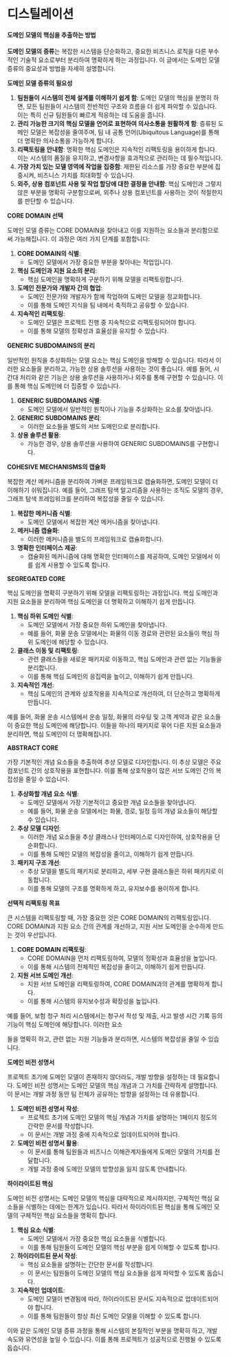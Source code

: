 # 디스틸레이션

#### 도메인 모델의 핵심을 추출하는 방법

**도메인 모델의 증류**는 복잡한 시스템을 단순화하고, 중요한 비즈니스 로직을 다른 부수적인 기술적 요소로부터 분리하여 명확하게 하는 과정입니다. 이 글에서는 도메인 모델 증류의 중요성과 방법을 자세히 설명합니다.

**도메인 모델 증류의 필요성**

1. **팀원들이 시스템의 전체 설계를 이해하기 쉽게 함**: 도메인 모델의 핵심을 분명히 하면, 모든 팀원들이 시스템의 전반적인 구조와 흐름을 더 쉽게 파악할 수 있습니다. 이는 특히 신규 팀원들이 빠르게 적응하는 데 도움을 줍니다.
2. **관리 가능한 크기의 핵심 모델을 언어로 표현하여 의사소통을 원활하게 함**: 증류된 도메인 모델은 복잡성을 줄여주며, 팀 내 공통 언어(Ubiquitous Language)를 통해 더 명확한 의사소통을 가능하게 합니다.
3. **리팩토링을 안내함**: 명확한 핵심 도메인은 지속적인 리팩토링을 용이하게 합니다. 이는 시스템의 품질을 유지하고, 변경사항을 효과적으로 관리하는 데 필수적입니다.
4. **가장 가치 있는 모델 영역에 작업을 집중함**: 제한된 리소스를 가장 중요한 부분에 집중시켜, 비즈니스 가치를 최대화할 수 있습니다.
5. **외주, 상용 컴포넌트 사용 및 작업 할당에 대한 결정을 안내함**: 핵심 도메인과 그렇지 않은 부분을 명확히 구분함으로써, 외주나 상용 컴포넌트를 사용하는 것이 적절한지를 판단할 수 있습니다.

**CORE DOMAIN 선택**

도메인 모델 증류는 CORE DOMAIN을 찾아내고 이를 지원하는 요소들과 분리함으로써 가능해집니다. 이 과정은 여러 가지 단계를 포함합니다:

1. **CORE DOMAIN의 식별**:
   * 도메인 모델에서 가장 중요한 부분을 찾아내는 작업입니다.
2. **핵심 도메인과 지원 요소의 분리**:
   * 핵심 도메인을 명확하게 구분하기 위해 모델을 리팩토링합니다.
3. **도메인 전문가와 개발자 간의 협업**:
   * 도메인 전문가와 개발자가 함께 작업하여 도메인 모델을 정교화합니다.
   * 이를 통해 도메인 지식을 팀 내에서 축적하고 공유할 수 있습니다.
4. **지속적인 리팩토링**:
   * 도메인 모델은 프로젝트 진행 중 지속적으로 리팩토링되어야 합니다.
   * 이를 통해 모델의 정확성과 효율성을 유지할 수 있습니다.

**GENERIC SUBDOMAINS의 분리**

일반적인 원칙을 추상화하는 모델 요소는 핵심 도메인을 방해할 수 있습니다. 따라서 이러한 요소들을 분리하고, 가능한 상용 솔루션을 사용하는 것이 좋습니다. 예를 들어, 시간대 처리와 같은 기능은 상용 솔루션을 사용하거나 외주를 통해 구현할 수 있습니다. 이를 통해 핵심 도메인에 더 집중할 수 있습니다.

1. **GENERIC SUBDOMAINS 식별**:
   * 도메인 모델에서 일반적인 원칙이나 기능을 추상화하는 요소를 찾아냅니다.
2. **GENERIC SUBDOMAINS 분리**:
   * 이러한 요소들을 별도의 서브 도메인으로 분리합니다.
3. **상용 솔루션 활용**:
   * 가능한 경우, 상용 솔루션을 사용하여 GENERIC SUBDOMAINS를 구현합니다.

**COHESIVE MECHANISMS의 캡슐화**

복잡한 계산 메커니즘을 분리하여 가벼운 프레임워크로 캡슐화하면, 도메인 모델이 더 이해하기 쉬워집니다. 예를 들어, 그래프 탐색 알고리즘을 사용하는 조직도 모델의 경우, 그래프 탐색 프레임워크를 분리하여 복잡성을 줄일 수 있습니다.

1. **복잡한 메커니즘 식별**:
   * 도메인 모델에서 복잡한 계산 메커니즘을 찾아냅니다.
2. **메커니즘 캡슐화**:
   * 이러한 메커니즘을 별도의 프레임워크로 캡슐화합니다.
3. **명확한 인터페이스 제공**:
   * 캡슐화된 메커니즘에 대해 명확한 인터페이스를 제공하여, 도메인 모델에서 이를 쉽게 사용할 수 있도록 합니다.

**SEGREGATED CORE**

핵심 도메인을 명확히 구분하기 위해 모델을 리팩토링하는 과정입니다. 핵심 도메인과 지원 요소들을 분리하여 핵심 도메인을 더 명확하고 이해하기 쉽게 만듭니다.

1. **핵심 하위 도메인 식별**:
   * 도메인 모델에서 가장 중요한 하위 도메인을 찾아냅니다.
   * 예를 들어, 화물 운송 모델에서는 화물의 이동 경로와 관련된 요소들이 핵심 하위 도메인에 해당할 수 있습니다.
2. **클래스 이동 및 리팩토링**:
   * 관련 클래스들을 새로운 패키지로 이동하고, 핵심 도메인과 관련 없는 기능들을 분리합니다.
   * 이를 통해 핵심 도메인의 응집력을 높이고, 이해하기 쉽게 만듭니다.
3. **지속적인 개선**:
   * 핵심 도메인의 관계와 상호작용을 지속적으로 개선하여, 더 단순하고 명확하게 만듭니다.

예를 들어, 화물 운송 시스템에서 운송 일정, 화물의 라우팅 및 고객 계약과 같은 요소들이 중요한 핵심 도메인에 해당합니다. 이들을 하나의 패키지로 묶어 다른 지원 요소들과 분리하면, 핵심 도메인이 더 명확해집니다.

**ABSTRACT CORE**

가장 기본적인 개념 요소들을 추출하여 추상 모델로 디자인합니다. 이 추상 모델은 주요 컴포넌트 간의 상호작용을 표현합니다. 이를 통해 상호작용이 많은 서브 도메인 간의 복잡성을 줄일 수 있습니다.

1. **추상화할 개념 요소 식별**:
   * 도메인 모델에서 가장 기본적이고 중요한 개념 요소들을 찾아냅니다.
   * 예를 들어, 화물 운송 모델에서는 화물, 경로, 일정 등의 개념 요소들이 해당할 수 있습니다.
2. **추상 모델 디자인**:
   * 이러한 개념 요소들을 추상 클래스나 인터페이스로 디자인하여, 상호작용을 단순화합니다.
   * 이를 통해 도메인 모델의 복잡성을 줄이고, 이해하기 쉽게 만듭니다.
3. **패키지 구조 개선**:
   * 추상 모델을 별도의 패키지로 분리하고, 세부 구현 클래스들은 하위 패키지로 이동합니다.
   * 이를 통해 모델의 구조를 명확하게 하고, 유지보수를 용이하게 합니다.

**선택적 리팩토링 목표**

큰 시스템을 리팩토링할 때, 가장 중요한 것은 CORE DOMAIN의 리팩토링입니다. CORE DOMAIN과 지원 요소 간의 관계를 개선하고, 지원 서브 도메인을 순수하게 만드는 것이 우선입니다.

1. **CORE DOMAIN 리팩토링**:
   * CORE DOMAIN을 먼저 리팩토링하여, 모델의 정확성과 효율성을 높입니다.
   * 이를 통해 시스템의 전체적인 복잡성을 줄이고, 이해하기 쉽게 만듭니다.
2. **지원 서브 도메인 개선**:
   * 지원 서브 도메인을 리팩토링하여, CORE DOMAIN과의 관계를 명확하게 합니다.
   * 이를 통해 시스템의 유지보수성과 확장성을 높입니다.

예를 들어, 보험 청구 처리 시스템에서는 청구서 작성 및 제출, 사고 발생 시간 기록 등의 기능이 핵심 도메인에 해당합니다. 이러한 요소

들을 명확히 하고, 관련 없는 지원 기능들과 분리하면, 시스템의 복잡성을 줄일 수 있습니다.

**도메인 비전 성명서**

프로젝트 초기에 도메인 모델이 존재하지 않더라도, 개발 방향을 설정하는 데 필요합니다. 도메인 비전 성명서는 도메인 모델의 핵심 개념과 그 가치를 간략하게 설명합니다. 이 문서는 개발 과정 동안 팀 전체가 공유하는 방향을 설정하는 데 유용합니다.

1. **도메인 비전 성명서 작성**:
   * 프로젝트 초기에 도메인 모델의 핵심 개념과 가치를 설명하는 1페이지 정도의 간략한 문서를 작성합니다.
   * 이 문서는 개발 과정 중에 지속적으로 업데이트되어야 합니다.
2. **도메인 비전 성명서 활용**:
   * 이 문서를 통해 팀원들과 비즈니스 이해관계자들에게 도메인 모델의 가치를 전달합니다.
   * 개발 과정 중에 도메인 모델의 방향성을 잃지 않도록 안내합니다.

**하이라이트된 핵심**

도메인 비전 성명서는 도메인 모델의 핵심을 대략적으로 제시하지만, 구체적인 핵심 요소들을 식별하는 데에는 한계가 있습니다. 따라서 하이라이트된 핵심을 통해 도메인 모델의 구체적인 핵심 요소들을 명확히 합니다.

1. **핵심 요소 식별**:
   * 도메인 모델에서 가장 중요한 핵심 요소들을 식별합니다.
   * 이를 통해 팀원들이 도메인 모델의 핵심 부분을 쉽게 이해할 수 있도록 합니다.
2. **하이라이트된 문서 작성**:
   * 핵심 요소들을 설명하는 간단한 문서를 작성합니다.
   * 이 문서는 팀원들이 도메인 모델의 핵심 요소들을 쉽게 파악할 수 있도록 돕습니다.
3. **지속적인 업데이트**:
   * 도메인 모델이 변경됨에 따라, 하이라이트된 문서도 지속적으로 업데이트되어야 합니다.
   * 이를 통해 팀원들이 항상 최신 도메인 모델을 이해할 수 있도록 합니다.

이와 같은 도메인 모델 증류 과정을 통해 시스템의 본질적인 부분을 명확히 하고, 개발 속도와 유연성을 높일 수 있습니다. 이를 통해 프로젝트가 성공적으로 진행될 수 있도록 돕습니다.
